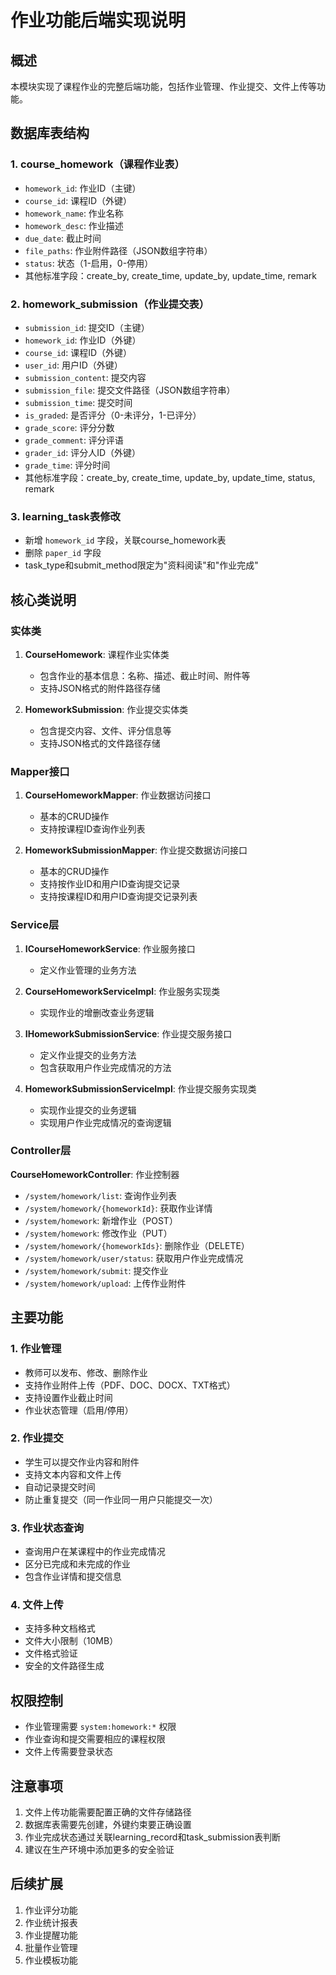 # 作业功能后端实现说明

## 概述
本模块实现了课程作业的完整后端功能，包括作业管理、作业提交、文件上传等功能。

## 数据库表结构

### 1. course_homework（课程作业表）
- `homework_id`: 作业ID（主键）
- `course_id`: 课程ID（外键）
- `homework_name`: 作业名称
- `homework_desc`: 作业描述
- `due_date`: 截止时间
- `file_paths`: 作业附件路径（JSON数组字符串）
- `status`: 状态（1-启用，0-停用）
- 其他标准字段：create_by, create_time, update_by, update_time, remark

### 2. homework_submission（作业提交表）
- `submission_id`: 提交ID（主键）
- `homework_id`: 作业ID（外键）
- `course_id`: 课程ID（外键）
- `user_id`: 用户ID（外键）
- `submission_content`: 提交内容
- `submission_file`: 提交文件路径（JSON数组字符串）
- `submission_time`: 提交时间
- `is_graded`: 是否评分（0-未评分，1-已评分）
- `grade_score`: 评分分数
- `grade_comment`: 评分评语
- `grader_id`: 评分人ID（外键）
- `grade_time`: 评分时间
- 其他标准字段：create_by, create_time, update_by, update_time, status, remark

### 3. learning_task表修改
- 新增 `homework_id` 字段，关联course_homework表
- 删除 `paper_id` 字段
- task_type和submit_method限定为"资料阅读"和"作业完成"

## 核心类说明

### 实体类
1. **CourseHomework**: 课程作业实体类
   - 包含作业的基本信息：名称、描述、截止时间、附件等
   - 支持JSON格式的附件路径存储

2. **HomeworkSubmission**: 作业提交实体类
   - 包含提交内容、文件、评分信息等
   - 支持JSON格式的文件路径存储

### Mapper接口
1. **CourseHomeworkMapper**: 作业数据访问接口
   - 基本的CRUD操作
   - 支持按课程ID查询作业列表

2. **HomeworkSubmissionMapper**: 作业提交数据访问接口
   - 基本的CRUD操作
   - 支持按作业ID和用户ID查询提交记录
   - 支持按课程ID和用户ID查询提交记录列表

### Service层
1. **ICourseHomeworkService**: 作业服务接口
   - 定义作业管理的业务方法

2. **CourseHomeworkServiceImpl**: 作业服务实现类
   - 实现作业的增删改查业务逻辑

3. **IHomeworkSubmissionService**: 作业提交服务接口
   - 定义作业提交的业务方法
   - 包含获取用户作业完成情况的方法

4. **HomeworkSubmissionServiceImpl**: 作业提交服务实现类
   - 实现作业提交的业务逻辑
   - 实现用户作业完成情况的查询逻辑

### Controller层
**CourseHomeworkController**: 作业控制器
- `/system/homework/list`: 查询作业列表
- `/system/homework/{homeworkId}`: 获取作业详情
- `/system/homework`: 新增作业（POST）
- `/system/homework`: 修改作业（PUT）
- `/system/homework/{homeworkIds}`: 删除作业（DELETE）
- `/system/homework/user/status`: 获取用户作业完成情况
- `/system/homework/submit`: 提交作业
- `/system/homework/upload`: 上传作业附件

## 主要功能

### 1. 作业管理
- 教师可以发布、修改、删除作业
- 支持作业附件上传（PDF、DOC、DOCX、TXT格式）
- 支持设置作业截止时间
- 作业状态管理（启用/停用）

### 2. 作业提交
- 学生可以提交作业内容和附件
- 支持文本内容和文件上传
- 自动记录提交时间
- 防止重复提交（同一作业同一用户只能提交一次）

### 3. 作业状态查询
- 查询用户在某课程中的作业完成情况
- 区分已完成和未完成的作业
- 包含作业详情和提交信息

### 4. 文件上传
- 支持多种文档格式
- 文件大小限制（10MB）
- 文件格式验证
- 安全的文件路径生成

## 权限控制
- 作业管理需要 `system:homework:*` 权限
- 作业查询和提交需要相应的课程权限
- 文件上传需要登录状态

## 注意事项
1. 文件上传功能需要配置正确的文件存储路径
2. 数据库表需要先创建，外键约束要正确设置
3. 作业完成状态通过关联learning_record和task_submission表判断
4. 建议在生产环境中添加更多的安全验证

## 后续扩展
1. 作业评分功能
2. 作业统计报表
3. 作业提醒功能
4. 批量作业管理
5. 作业模板功能 